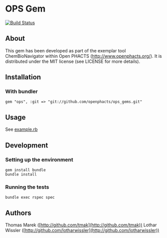 OPS Gem
=======

[![Build Status](https://secure.travis-ci.org/openphacts/ops_gems.png)](http://travis-ci.org/openphacts/ops_gems)

About
-----

This gem has been developed as part of the exemplar tool ChemBioNavigator within Open PHACTS (http://www.openphacts.org/). It is distributed under the MIT license (see LICENSE for more details).


Installation
------------

### With bundler

    gem "ops", :git => "git://github.com/openphacts/ops_gems.git"

Usage
-----

See [example.rb](https://github.com/openphacts/ops_gems/blob/master/example.rb)

Development
-----------

### Setting up the environment

    gem install bundle
    bundle install

### Running the tests

    bundle exec rspec spec

Authors
-------

Thomas Marek ([http://github.com/tmak](http://github.com/tmak))
Lothar Wissler ([http://github.com/lotharwissler](http://github.com/lotharwissler))